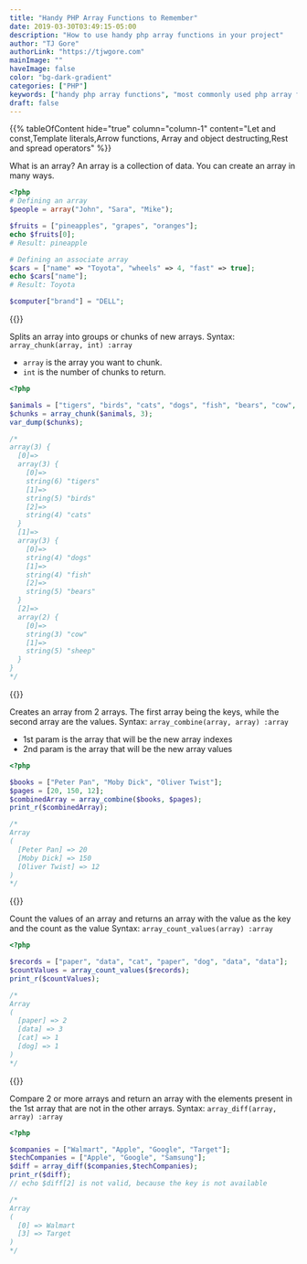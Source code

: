 ```yaml
---
title: "Handy PHP Array Functions to Remember"
date: 2019-03-30T03:49:15-05:00
description: "How to use handy php array functions in your project"
author: "TJ Gore"
authorLink: "https://tjwgore.com"
mainImage: ""
haveImage: false
color: "bg-dark-gradient"
categories: ["PHP"]
keywords: ["handy php array functions", "most commonly used php array functions", "how to use these handy php array function in your project"]
draft: false
---
```


{{% tableOfContent hide="true" column="column-1" content="Let and const,Template literals,Arrow functions, Array and object destructing,Rest and spread operators" %}}


What is an array? An array is a collection of data. You can create an array in many ways.

<span></span>
```php
<?php
# Defining an array
$people = array("John", "Sara", "Mike");

$fruits = ["pineapples", "grapes", "oranges"];
echo $fruits[0];
# Result: pineapple

# Defining an associate array
$cars = ["name" => "Toyota", "wheels" => 4, "fast" => true];
echo $cars["name"];
# Result: Toyota

$computer["brand"] = "DELL";
``` 

{{<contentTitle title="array_chunk">}}

Splits an array into groups or chunks of new arrays.
Syntax:
`array_chunk(array, int) :array` 

- `array` is the array you want to chunk. 
- `int` is the number of chunks to return.

<span></span>
```php
<?php

$animals = ["tigers", "birds", "cats", "dogs", "fish", "bears", "cow", "sheep"];
$chunks = array_chunk($animals, 3);
var_dump($chunks);

/*
array(3) {
  [0]=>
  array(3) {
    [0]=>
    string(6) "tigers"
    [1]=>
    string(5) "birds"
    [2]=>
    string(4) "cats"
  }
  [1]=>
  array(3) {
    [0]=>
    string(4) "dogs"
    [1]=>
    string(4) "fish"
    [2]=>
    string(5) "bears"
  }
  [2]=>
  array(2) {
    [0]=>
    string(3) "cow"
    [1]=>
    string(5) "sheep"
  }
}
*/
```

{{<contentTitle title="array_combine">}}

Creates an array from 2 arrays. The first array being the keys, while the second array are the values.
Syntax: `array_combine(array, array) :array`

- 1st param is the array that will be the new array indexes
- 2nd param is the array that will be the new array values

<span></span>
```php
<?php

$books = ["Peter Pan", "Moby Dick", "Oliver Twist"];
$pages = [20, 150, 12];
$combinedArray = array_combine($books, $pages);
print_r($combinedArray);

/*
Array
(
  [Peter Pan] => 20
  [Moby Dick] => 150
  [Oliver Twist] => 12
)
*/
```

{{<contentTitle title="array_count_values">}}

Count the values of an array and returns an array with the value as the key and the count as the value
Syntax: `array_count_values(array) :array`

<span></span>
```php
<?php

$records = ["paper", "data", "cat", "paper", "dog", "data", "data"];
$countValues = array_count_values($records);
print_r($countValues);

/*
Array
(
  [paper] => 2
  [data] => 3
  [cat] => 1
  [dog] => 1
)
*/
```

{{<contentTitle title="array_diff">}}

Compare 2 or more arrays and return an array with the elements present in the 1st array that are not in the other arrays.
Syntax: `array_diff(array, array) :array`

<span></span>
```php
<?php

$companies = ["Walmart", "Apple", "Google", "Target"];
$techCompanies = ["Apple", "Google", "Samsung"];
$diff = array_diff($companies,$techCompanies);
print_r($diff);
// echo $diff[2] is not valid, because the key is not available

/*
Array
(
  [0] => Walmart
  [3] => Target
)
*/
```